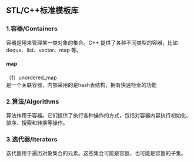 ## STL/C++标准模板库     
### 1.容器/Containers       
容器是用来管理某一类对象的集合。C++ 提供了各种不同类型的容器，比如 deque、list、vector、map 等。   
#### map   
（1）unordered_map   
是一个关联容器，内部采用的是hash表结构，拥有快速检索的功能

### 2.算法/Algorithms    
算法作用于容器。它们提供了执行各种操作的方式，包括对容器内容执行初始化、排序、搜索和转换等操作。    

### 3.迭代器/Iterators     
迭代器用于遍历对象集合的元素。这些集合可能是容器，也可能是容器的子集。
